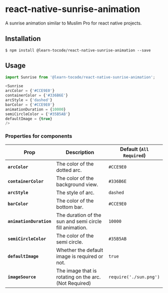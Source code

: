 # react-native-sunrise-animation
A sunrise animation similar to Muslim Pro for react native projects.

## Installation

`$ npm install @learn-tocode/react-native-sunrise-animation --save`

## Usage

```js
import Sunrise from '@learn-tocode/react-native-sunrise-animation';

<Sunrise 
arcColor = {'#CCE9E0'} 
containerColor = {'#336B6E'} 
arcStyle = {'dashed'} 
barColor = {'#CCE9E0'} 
animationDuration = {10000} 
semiCircleColor = {'#35B5AB'} 
defaultImage = {true} 
/>
```

### Properties for components

| Prop                                 | Description                                                | Default (`All Required`) |
| ------------------------------------ | -----------------------------------------------------------| ------------------------ |
| **`arcColor`**                       | The color of the dotted arc.                               | `#CCE9E0`                |
| **`containerColor`**                 | The color of the background view.                          | `#336B6E`                |
| **`arcStyle`**                       | The style of arc.                                          | `dashed`                 |
| **`barColor`**                       | The color of the bottom bar.                               | `#CCE9E0`                |
| **`animationDuration`**              | The duration of the sun and semi circle fill animation.    | `10000`                  |
| **`semiCircleColor`**                | The color of the semi circle.                              | `#35B5AB`                |
| **`defaultImage`**                   | Whether the default image is required or not.              | `true`                   |
| **`imageSource`**                    | The image that is rotating on the arc. (Not Required)      | `require('./sun.png')`   |
